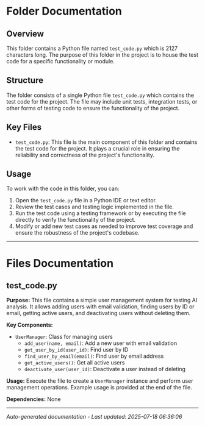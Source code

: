 # Folder Documentation

## Overview
This folder contains a Python file named `test_code.py` which is 2127 characters long. The purpose of this folder in the project is to house the test code for a specific functionality or module.

## Structure
The folder consists of a single Python file `test_code.py` which contains the test code for the project. The file may include unit tests, integration tests, or other forms of testing code to ensure the functionality of the project.

## Key Files
- `test_code.py`: This file is the main component of this folder and contains the test code for the project. It plays a crucial role in ensuring the reliability and correctness of the project's functionality.

## Usage
To work with the code in this folder, you can:
1. Open the `test_code.py` file in a Python IDE or text editor.
2. Review the test cases and testing logic implemented in the file.
3. Run the test code using a testing framework or by executing the file directly to verify the functionality of the project.
4. Modify or add new test cases as needed to improve test coverage and ensure the robustness of the project's codebase.

---

# Files Documentation

## test_code.py

**Purpose:** This file contains a simple user management system for testing AI analysis. It allows adding users with email validation, finding users by ID or email, getting active users, and deactivating users without deleting them.

**Key Components:**
- `UserManager`: Class for managing users
  - `add_user(name, email)`: Add a new user with email validation
  - `get_user_by_id(user_id)`: Find user by ID
  - `find_user_by_email(email)`: Find user by email address
  - `get_active_users()`: Get all active users
  - `deactivate_user(user_id)`: Deactivate a user instead of deleting

**Usage:** Execute the file to create a `UserManager` instance and perform user management operations. Example usage is provided at the end of the file.

**Dependencies:** None

---
*Auto-generated documentation - Last updated: 2025-07-18 06:36:06*
